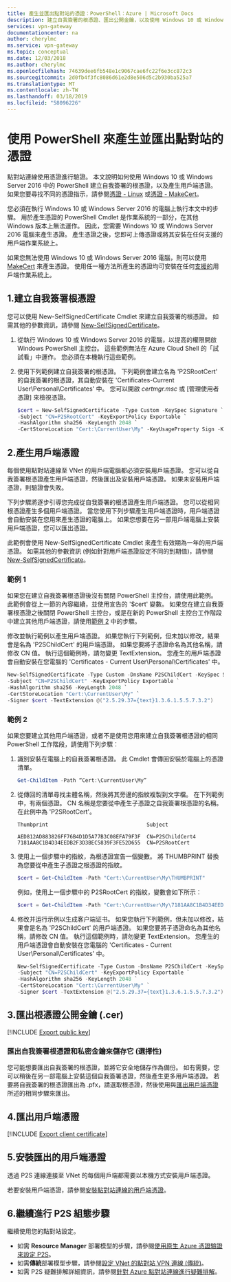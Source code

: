 ```yaml
---
title: 產生並匯出點對站的憑證：PowerShell：Azure | Microsoft Docs
description: 建立自我簽署的根憑證、匯出公開金鑰，以及使用 Windows 10 或 Windows Server 2016 中的 PowerShell 產生用戶端憑證。
services: vpn-gateway
documentationcenter: na
author: cherylmc
ms.service: vpn-gateway
ms.topic: conceptual
ms.date: 12/03/2018
ms.author: cherylmc
ms.openlocfilehash: 74639dee6fb548e1c9067cae6fc22f6e3cc872c3
ms.sourcegitcommit: 2d0fb4f3fc8086d61e2d8e506d5c2b930ba525a7
ms.translationtype: MT
ms.contentlocale: zh-TW
ms.lasthandoff: 03/18/2019
ms.locfileid: "58096226"
---
```

# <a name="generate-and-export-certificates-for-point-to-site-using-powershell"></a>使用 PowerShell 來產生並匯出點對站的憑證

點對站連線使用憑證進行驗證。 本文說明如何使用 Windows 10 或 Windows Server 2016 中的 PowerShell 建立自我簽署的根憑證，以及產生用戶端憑證。 如果您要尋找不同的憑證指示，請參閱[憑證 - Linux](vpn-gateway-certificates-point-to-site-linux.md) 或[憑證 - MakeCert](vpn-gateway-certificates-point-to-site-makecert.md)。

您必須在執行 Windows 10 或 Windows Server 2016 的電腦上執行本文中的步驟。 用於產生憑證的 PowerShell Cmdlet 是作業系統的一部分，在其他 Windows 版本上無法運作。 因此，您需要 Windows 10 或 Windows Server 2016 電腦來產生憑證。 產生憑證之後，您即可上傳憑證或將其安裝在任何支援的用戶端作業系統上。 

如果您無法使用 Windows 10 或 Windows Server 2016 電腦，則可以使用 [MakeCert](vpn-gateway-certificates-point-to-site-makecert.md) 來產生憑證。 使用任一種方法所產生的憑證均可安裝在任何[支援的](vpn-gateway-howto-point-to-site-resource-manager-portal.md#faq)用戶端作業系統上。

## <a name="rootcert"></a>1.建立自我簽署根憑證

您可以使用 New-SelfSignedCertificate Cmdlet 來建立自我簽署的根憑證。 如需其他的參數資訊，請參閱 [New-SelfSignedCertificate](https://technet.microsoft.com/itpro/powershell/windows/pkiclient/new-selfsignedcertificate)。

1. 從執行 Windows 10 或 Windows Server 2016 的電腦，以提高的權限開啟 Windows PowerShell 主控台。 這些範例無法在 Azure Cloud Shell 的「試試看」中運作。 您必須在本機執行這些範例。
2. 使用下列範例建立自我簽署的根憑證。 下列範例會建立名為 'P2SRootCert' 的自我簽署的根憑證，其自動安裝在 'Certificates-Current User\Personal\Certificates' 中。 您可以開啟 *certmgr.msc* 或 [管理使用者憑證] 來檢視憑證。

   ```powershell
   $cert = New-SelfSignedCertificate -Type Custom -KeySpec Signature `
   -Subject "CN=P2SRootCert" -KeyExportPolicy Exportable `
   -HashAlgorithm sha256 -KeyLength 2048 `
   -CertStoreLocation "Cert:\CurrentUser\My" -KeyUsageProperty Sign -KeyUsage CertSign
   ```

## <a name="clientcert"></a>2.產生用戶端憑證 

每個使用點對站連線至 VNet 的用戶端電腦都必須安裝用戶端憑證。 您可以從自我簽署根憑證產生用戶端憑證，然後匯出及安裝用戶端憑證。 如果未安裝用戶端憑證，則驗證會失敗。 

下列步驟將逐步引導您完成從自我簽署的根憑證產生用戶端憑證。 您可以從相同根憑證產生多個用戶端憑證。 當您使用下列步驟產生用戶端憑證時，用戶端憑證會自動安裝在您用來產生憑證的電腦上。 如果您想要在另一部用戶端電腦上安裝用戶端憑證，您可以匯出憑證。

此範例會使用 New-SelfSignedCertificate Cmdlet 來產生有效期為一年的用戶端憑證。 如需其他的參數資訊 (例如針對用戶端憑證設定不同的到期值)，請參閱 [New-SelfSignedCertificate](https://technet.microsoft.com/itpro/powershell/windows/pkiclient/new-selfsignedcertificate)。

### <a name="example-1"></a>範例 1

如果您在建立自我簽署根憑證後沒有關閉 PowerShell 主控台，請使用此範例。 此範例會從上一節的內容繼續，並使用宣告的 '$cert' 變數。 如果您在建立自我簽署根憑證之後關閉 PowerShell 主控台，或是在新的 PowerShell 主控台工作階段中建立其他用戶端憑證，請使用[範例 2](#ex2) 中的步驟。

修改並執行範例以產生用戶端憑證。 如果您執行下列範例，但未加以修改，結果會是名為 'P2SChildCert' 的用戶端憑證。  如果您要將子憑證命名為其他名稱，請修改 CN 值。 執行這個範例時，請勿變更 TextExtension。 您產生的用戶端憑證會自動安裝在您電腦的 'Certificates - Current User\Personal\Certificates' 中。

```powershell
New-SelfSignedCertificate -Type Custom -DnsName P2SChildCert -KeySpec Signature `
-Subject "CN=P2SChildCert" -KeyExportPolicy Exportable `
-HashAlgorithm sha256 -KeyLength 2048 `
-CertStoreLocation "Cert:\CurrentUser\My" `
-Signer $cert -TextExtension @("2.5.29.37={text}1.3.6.1.5.5.7.3.2")
```

### <a name="ex2"></a>範例 2

如果您要建立其他用戶端憑證，或者不是使用您用來建立自我簽署根憑證的相同 PowerShell 工作階段，請使用下列步驟︰

1. 識別安裝在電腦上的自我簽署根憑證。 此 Cmdlet 會傳回安裝於電腦上的憑證清單。

   ```powershell
   Get-ChildItem -Path “Cert:\CurrentUser\My”
   ```
2. 從傳回的清單尋找主體名稱，然後將其旁邊的指紋複製到文字檔。 在下列範例中，有兩個憑證。 CN 名稱是您要從中產生子憑證之自我簽署根憑證的名稱。 在此例中為 'P2SRootCert'。

   ```
   Thumbprint                                Subject
  
   AED812AD883826FF76B4D1D5A77B3C08EFA79F3F  CN=P2SChildCert4
   7181AA8C1B4D34EEDB2F3D3BEC5839F3FE52D655  CN=P2SRootCert
   ```
3. 使用上一個步驟中的指紋，為根憑證宣告一個變數。 將 THUMBPRINT 替換為您要從中產生子憑證之根憑證的指紋。

   ```powershell
   $cert = Get-ChildItem -Path "Cert:\CurrentUser\My\THUMBPRINT"
   ```

   例如，使用上一個步驟中的 P2SRootCert 的指紋，變數會如下所示︰

   ```powershell
   $cert = Get-ChildItem -Path "Cert:\CurrentUser\My\7181AA8C1B4D34EEDB2F3D3BEC5839F3FE52D655"
   ```
4. 修改并运行示例以生成客户端证书。 如果您執行下列範例，但未加以修改，結果會是名為 'P2SChildCert' 的用戶端憑證。 如果您要將子憑證命名為其他名稱，請修改 CN 值。 執行這個範例時，請勿變更 TextExtension。 您產生的用戶端憑證會自動安裝在您電腦的 'Certificates - Current User\Personal\Certificates' 中。

   ```powershell
   New-SelfSignedCertificate -Type Custom -DnsName P2SChildCert -KeySpec Signature `
   -Subject "CN=P2SChildCert" -KeyExportPolicy Exportable `
   -HashAlgorithm sha256 -KeyLength 2048 `
   -CertStoreLocation "Cert:\CurrentUser\My" `
   -Signer $cert -TextExtension @("2.5.29.37={text}1.3.6.1.5.5.7.3.2")
   ```

## <a name="cer"></a>3.匯出根憑證公開金鑰 (.cer)

[!INCLUDE [Export public key](../../includes/vpn-gateway-certificates-export-public-key-include.md)]


### <a name="export-the-self-signed-root-certificate-and-private-key-to-store-it-optional"></a>匯出自我簽署根憑證和私密金鑰來儲存它 (選擇性)

您可能想要匯出自我簽署的根憑證，並將它安全地儲存作為備份。 如有需要，您可以稍後在另一部電腦上安裝這個自我簽署憑證，然後產生更多用戶端憑證。 若要將自我簽署的根憑證匯出為 .pfx，請選取根憑證，然後使用與[匯出用戶端憑證](#clientexport)所述的相同步驟來匯出。

## <a name="clientexport"></a>4.匯出用戶端憑證

[!INCLUDE [Export client certificate](../../includes/vpn-gateway-certificates-export-client-cert-include.md)]


## <a name="install"></a>5.安裝匯出的用戶端憑證

透過 P2S 連線連接至 VNet 的每個用戶端都需要以本機方式安裝用戶端憑證。

若要安裝用戶端憑證，請參閱[安裝點對站連線的用戶端憑證](point-to-site-how-to-vpn-client-install-azure-cert.md)。

## <a name="install"></a>6.繼續進行 P2S 組態步驟

繼續使用您的點對站設定。

* 如需 **Resource Manager** 部署模型的步驟，請參閱[使用原生 Azure 憑證驗證來設定 P2S](vpn-gateway-howto-point-to-site-resource-manager-portal.md)。 
* 如需**傳統**部署模型步驟，請參閱[設定 VNet 的點對站 VPN 連線 (傳統)](vpn-gateway-howto-point-to-site-classic-azure-portal.md)。
* 如需 P2S 疑難排解詳細資訊，請參閱[針對 Azure 點對站連線進行疑難排解](vpn-gateway-troubleshoot-vpn-point-to-site-connection-problems.md)。
